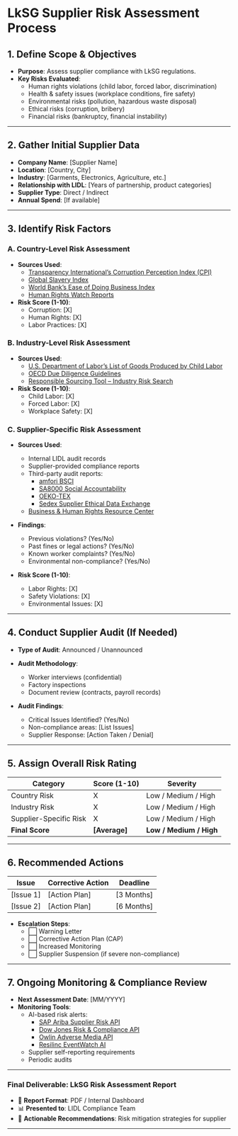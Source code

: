 # **LkSG Supplier Risk Assessment Process**

## **1. Define Scope & Objectives**
- **Purpose**: Assess supplier compliance with LkSG regulations.
- **Key Risks Evaluated**:
  - Human rights violations (child labor, forced labor, discrimination)
  - Health & safety issues (workplace conditions, fire safety)
  - Environmental risks (pollution, hazardous waste disposal)
  - Ethical risks (corruption, bribery)
  - Financial risks (bankruptcy, financial instability)

---

## **2. Gather Initial Supplier Data**
- **Company Name**: [Supplier Name]
- **Location**: [Country, City]
- **Industry**: [Garments, Electronics, Agriculture, etc.]
- **Relationship with LIDL**: [Years of partnership, product categories]
- **Supplier Type**: Direct / Indirect
- **Annual Spend**: [If available]

---

## **3. Identify Risk Factors**

### **A. Country-Level Risk Assessment**
- **Sources Used**:
  - [Transparency International’s Corruption Perception Index (CPI)](https://www.transparency.org/en/cpi/2023)
  - [Global Slavery Index](https://www.globalslaveryindex.org/)
  - [World Bank’s Ease of Doing Business Index](https://www.doingbusiness.org/en/data)
  - [Human Rights Watch Reports](https://www.hrw.org/publications)
- **Risk Score (1-10)**:
  - Corruption: [X]
  - Human Rights: [X]
  - Labor Practices: [X]

### **B. Industry-Level Risk Assessment**
- **Sources Used**:
  - [U.S. Department of Labor’s List of Goods Produced by Child Labor](https://www.dol.gov/agencies/ilab/reports/child-labor/list-of-goods)
  - [OECD Due Diligence Guidelines](https://mneguidelines.oecd.org/due-diligence-guidance-for-responsible-business-conduct.htm)
  - [Responsible Sourcing Tool – Industry Risk Search](https://www.responsiblesourcingtool.org/visualizerisk)
- **Risk Score (1-10)**:
  - Child Labor: [X]
  - Forced Labor: [X]
  - Workplace Safety: [X]

### **C. Supplier-Specific Risk Assessment**
- **Sources Used**:
  - Internal LIDL audit records
  - Supplier-provided compliance reports
  - Third-party audit reports:
    - [amfori BSCI](https://www.amfori.org/content/amfori-bsci)
    - [SA8000 Social Accountability](https://sa-intl.org/programs/sa8000/)
    - [OEKO-TEX](https://www.oeko-tex.com/en/)
    - [Sedex Supplier Ethical Data Exchange](https://www.sedex.com/)
  - [Business & Human Rights Resource Center](https://www.business-humanrights.org/)

- **Findings**:
  - Previous violations? (Yes/No)
  - Past fines or legal actions? (Yes/No)
  - Known worker complaints? (Yes/No)
  - Environmental non-compliance? (Yes/No)

- **Risk Score (1-10)**:
  - Labor Rights: [X]
  - Safety Violations: [X]
  - Environmental Issues: [X]

---

## **4. Conduct Supplier Audit (If Needed)**

- **Type of Audit**: Announced / Unannounced

- **Audit Methodology**:
  - Worker interviews (confidential)
  - Factory inspections
  - Document review (contracts, payroll records)

- **Audit Findings**:
  - Critical Issues Identified? (Yes/No)
  - Non-compliance areas: [List Issues]
  - Supplier Response: [Action Taken / Denial]

---

## **5. Assign Overall Risk Rating**
| **Category** | **Score (1-10)** | **Severity** |
|-------------|----------------|-------------|
| Country Risk | X | Low / Medium / High |
| Industry Risk | X | Low / Medium / High |
| Supplier-Specific Risk | X | Low / Medium / High |
| **Final Score** | **[Average]** | **Low / Medium / High** |

---

## **6. Recommended Actions**
| **Issue** | **Corrective Action** | **Deadline** |
|-----------|----------------------|-------------|
| [Issue 1] | [Action Plan] | [3 Months] |
| [Issue 2] | [Action Plan] | [6 Months] |

- **Escalation Steps**:
  - ⬜ Warning Letter
  - ⬜ Corrective Action Plan (CAP)
  - ⬜ Increased Monitoring
  - ⬜ Supplier Suspension (if severe non-compliance)

---

## **7. Ongoing Monitoring & Compliance Review**

- **Next Assessment Date**: [MM/YYYY]
- **Monitoring Tools**:
  - AI-based risk alerts:
    - [SAP Ariba Supplier Risk API](https://api.sap.com/api/risk_category_information/overview)
    - [Dow Jones Risk & Compliance API](https://developer.dowjones.com/documents/site-docs-risk_and_compliance_apis)
    - [Owlin Adverse Media API](https://owlin.com/solutions/supplier-risk-monitoring/)
    - [Resilinc EventWatch AI](https://www.resilinc.com/)
  - Supplier self-reporting requirements
  - Periodic audits

---

### **Final Deliverable: LkSG Risk Assessment Report**
- 📄 **Report Format**: PDF / Internal Dashboard
- 📊 **Presented to**: LIDL Compliance Team
- 🏢 **Actionable Recommendations**: Risk mitigation strategies for supplier

---